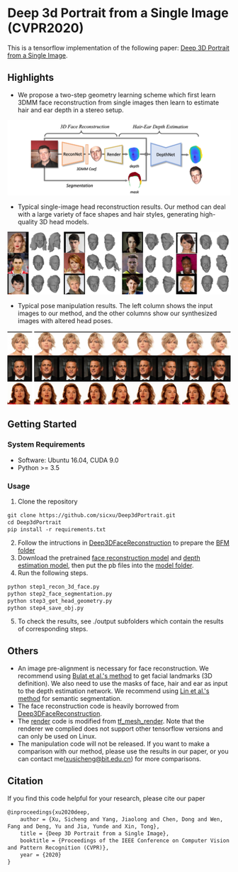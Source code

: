 # Deep 3d Portrait from a Single Image (CVPR2020)
This is a tensorflow implementation of the following paper: [Deep 3D Portrait from a Single Image](https://arxiv.org/abs/2004.11598).

## Highlights

- We propose a two-step geometry learning scheme which first learn 3DMM face reconstruction from single images then learn to estimate hair and ear depth in a stereo setup.
<p align="center"> 
<img src="images/pipeline.jpg">
</p>



- Typical single-image head reconstruction results. Our method can deal with a large variety of face shapes and hair styles, generating high-quality 3D head models. 
<p align="center"> 
<img src="images/3d_results.jpg">
</p>


- Typical pose manipulation results. The left column shows the input images to our method, and the other columns
show our synthesized images with altered head poses.
<p align="center"> 
<img src="images/pose_manipulation.jpg">
</p>


## Getting Started
### System Requirements
- Software: Ubuntu 16.04, CUDA 9.0
- Python  >= 3.5
### Usage
1. Clone the repository
```
git clone https://github.com/sicxu/Deep3dPortrait.git
cd Deep3dPortrait
pip install -r requirements.txt
```
2. Follow the intructions in [Deep3DFaceReconstruction](https://github.com/microsoft/Deep3DFaceReconstruction) to prepare the [BFM folder](/BFM)
3. Download the pretrained [face reconstruction model](https://drive.google.com/file/d/1fPsvLKghlCK8rknb9GPiKwIq9HIqWWwV/view?usp=sharing) and [depth estimation model](https://drive.google.com/file/d/1QUSK4k6ZONOZWpph9GHW0VGAiKFggEU5/view?usp=sharing), then put the pb files into the [model folder](model).
4. Run the following steps.

```
python step1_recon_3d_face.py
python step2_face_segmentation.py
python step3_get_head_geometry.py
python step4_save_obj.py
```

5. To check the results, see ./output subfolders which contain the results of corresponding steps.
   
## Others
- An image pre-alignment is necessary for face reconstruction. We recommend using [Bulat et al.'s method](https://github.com/1adrianb/2D-and-3D-face-alignment) to get facial landmarks (3D definition). We also need to use the masks of face,  hair and ear as input to the depth estimation network. We recommend using [Lin et al.'s method](https://arxiv.org/pdf/1906.01342.pdf) for semantic segmentation.
- The face reconstruction code is heavily borrowed from [Deep3DFaceReconstruction](https://github.com/microsoft/Deep3DFaceReconstruction).
- The [render](utils/render) code is modified from [tf_mesh_render](https://github.com/google/tf_mesh_renderer/tree/ba27ea1798f6ee8d03ddbc52f42ab4241f9328bb). Note that the renderer we complied does not support other tensorflow versions and can only be used on Linux.
- The manipulation code will not be released. If you want to make a comparison with our method, please use the results in our paper, or you can contact me(xusicheng@bit.edu.cn) for more comparisons.

## Citation
If you find this code helpful for your research, please cite our paper

	@inproceedings{xu2020deep,
        author = {Xu, Sicheng and Yang, Jiaolong and Chen, Dong and Wen, Fang and Deng, Yu and Jia, Yunde and Xin, Tong},
        title = {Deep 3D Portrait from a Single Image},
        booktitle = {Proceedings of the IEEE Conference on Computer Vision and Pattern Recognition (CVPR)},
        year = {2020}
    } 